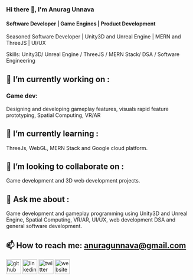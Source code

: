 ### Hi there 👋, I'm Anurag Unnava
#### Software Developer | Game Engines | Product Development
Seasoned Software Developer | Unity3D and Unreal Engine | MERN and ThreeJS | UI/UX 

Skills: Unity3D/ Unreal Engine / ThreeJS / MERN Stack/ DSA / Software Engineering

## 🔭 I’m currently working on :
### Game dev: 
Designing and developing gameplay features, visuals rapid feature prototyping, Spatial Computing, VR/AR
## 🌱 I’m currently learning :
ThreeJs, WebGL, MERN Stack and Google cloud platform. 
## 👯 I’m looking to collaborate on :
Game development and 3D web development projects. 
## 💬 Ask me about :  
Game development and gameplay programming using Unity3D and Unreal Engine, Spatial Computing, VR/AR, UI/UX, web development DSA and general software development. 
## 📫 How to reach me: anuragunnava@gmail.com 


[<img src='https://cdn.jsdelivr.net/npm/simple-icons@3.0.1/icons/github.svg' alt='github' height='40'>](https://github.com/aunnava)  [<img src='https://cdn.jsdelivr.net/npm/simple-icons@3.0.1/icons/linkedin.svg' alt='linkedin' height='40'>](https://www.linkedin.com/in/https://www.linkedin.com/in/anuragunnava//)  [<img src='https://cdn.jsdelivr.net/npm/simple-icons@3.0.1/icons/twitter.svg' alt='twitter' height='40'>](https://twitter.com/https://twitter.com/anuragunnava)  [<img src='https://cdn.jsdelivr.net/npm/simple-icons@3.0.1/icons/icloud.svg' alt='website' height='40'>](https://anuragunnava.wixsite.com/thexranurag)  


  


